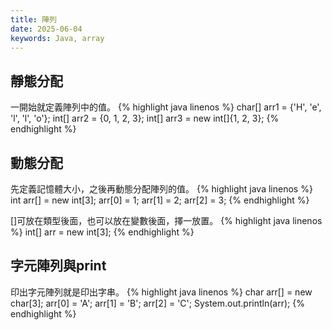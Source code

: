 ```yaml
---
title: 陣列
date: 2025-06-04
keywords: Java, array
---
```

## 靜態分配
一開始就定義陣列中的值。
{% highlight java linenos %}
char[] arr1 = {'H', 'e', 'l', 'l', 'o'};
int[] arr2 = {0, 1, 2, 3};
int[] arr3 = new int[]{1, 2, 3};
{% endhighlight %}

## 動態分配
先定義記憶體大小，之後再動態分配陣列的值。
{% highlight java linenos %}
int arr[] = new int[3];
arr[0] = 1;
arr[1] = 2;
arr[2] = 3;
{% endhighlight %}

\[\]可放在類型後面，也可以放在變數後面，擇一放置。
{% highlight java linenos %}
int[] arr = new int[3];
{% endhighlight %}

## 字元陣列與print
印出字元陣列就是印出字串。
{% highlight java linenos %}
char arr[] = new char[3];
arr[0] = 'A';
arr[1] = 'B';
arr[2] = 'C';
System.out.println(arr);
{% endhighlight %}